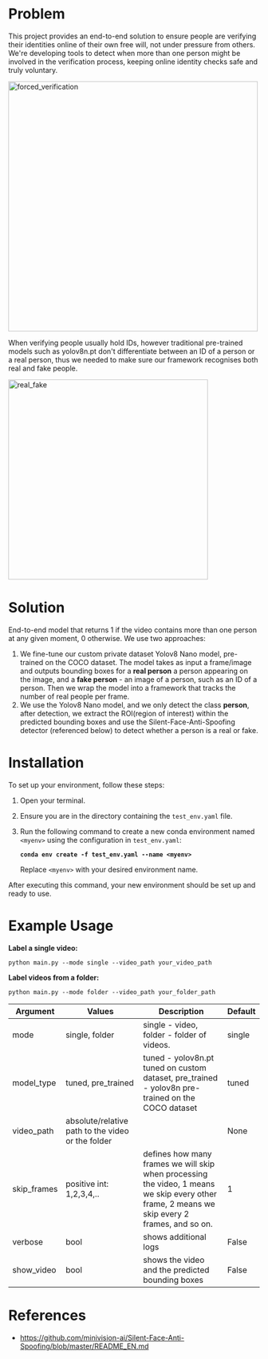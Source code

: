 # Problem
This project provides an end-to-end solution to ensure people are verifying their identities online of their own free will, not under pressure from others. We're developing tools to detect when more than one person might be involved in the verification process, keeping online identity checks safe and truly voluntary.

<img src="https://github.com/PBozmarov/multiperson-detect/assets/77898273/2394b98e-1dc6-46ac-ab33-d3b3e9f81b89" width="500" height="500" alt="forced_verification">


When verifying people usually hold IDs, however traditional pre-trained models such as yolov8n.pt don't differentiate between an ID of a person or a real person, thus we needed to make sure our framework recognises both real and fake people.

<img src="https://github.com/PBozmarov/multiperson-detect/assets/77898273/599a548e-5cf6-4539-a338-85ecf6ca0f22" width="400" height="400" alt="real_fake">



# Solution
End-to-end model that returns 1 if the video contains more than one person at any given moment, 0 otherwise.
We use two approaches:
1) We fine-tune our custom private dataset Yolov8 Nano model, pre-trained on the COCO dataset. The model takes as input a frame/image and outputs bounding boxes for a **real person** a person appearing on the image, and a **fake person** - an image of a person, such as an ID of a person. Then we wrap the model into a framework that tracks the number of real people per frame.
2) We use the Yolov8 Nano model, and we only detect the class **person**, after detection, we extract the ROI(region of interest) within the predicted bounding boxes and use the Silent-Face-Anti-Spoofing detector (referenced below) to detect whether a person is a real or fake. 

# Installation
To set up your environment, follow these steps:

1. Open your terminal.
2. Ensure you are in the directory containing the `test_env.yaml` file.
3. Run the following command to create a new conda environment named `<myenv>` using the configuration in `test_env.yaml`:

   **`conda env create -f test_env.yaml --name <myenv>`**

   Replace `<myenv>` with your desired environment name.

After executing this command, your new environment should be set up and ready to use.


# Example Usage

**Label a single video:**

    python main.py --mode single --video_path your_video_path

**Label videos from a folder:**

    python main.py --mode folder --video_path your_folder_path

| Argument | Values | Description | Default |
|---|---|---|---|
| mode | single, folder | single - video, folder - folder of videos. | single |
| model_type | tuned, pre_trained | tuned - yolov8n.pt tuned on custom dataset, pre_trained - yolov8n pre-trained on the COCO dataset | tuned |
| video_path | absolute/relative path to the video or the folder |  | None |
| skip_frames | positive int: 1,2,3,4,..  | defines how many frames we will skip when processing the video, 1 means we skip every other frame, 2 means we skip every 2 frames, and so on. | 1 |
| verbose | bool | shows additional logs | False |
| show_video | bool | shows the video and the predicted bounding boxes | False |


# References
* https://github.com/minivision-ai/Silent-Face-Anti-Spoofing/blob/master/README_EN.md
